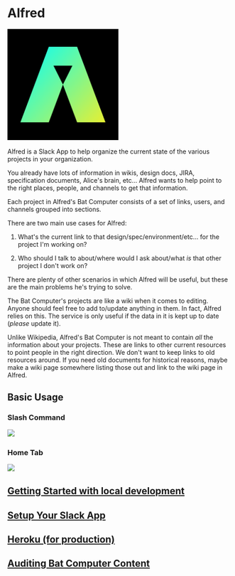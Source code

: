 # Alfred

<img src="https://github.com/hectorscout/slack-alfred/blob/master/assets/alfred-logo.png" width=250 height=250 />

Alfred is a Slack App to help organize the current state of the various projects in your organization.

You already have lots of information in wikis, design docs, JIRA, specification documents, Alice's brain, etc... Alfred wants to help point to the right places, people, and channels to get that information. 

Each project in Alfred's Bat Computer consists of a set of links, users, and channels grouped into sections.

There are two main use cases for Alfred:

1. What's the current link to that design/spec/environment/etc... for the project I'm working on?

2. Who should I talk to about/where would I ask about/what _is_ that other project I don't work on?

There are plenty of other scenarios in which Alfred will be useful, but these are the main problems he's trying to solve.

The Bat Computer's projects are like a wiki when it comes to editing. Anyone should feel free to add to/update anything in them. In fact, Alfred relies on this. The service is only useful if the data in it is kept up to date (_please_ update it).

Unlike Wikipedia, Alfred's Bat Computer is not meant to contain _all_ the information about your projects. These are links to other current resources to point people in the right direction. We don't want to keep links to old resources around. If you need old documents for historical reasons, maybe make a wiki page somewhere listing those out and link to the wiki page in Alfred.

## Basic Usage

### Slash Command

![](https://github.com/hectorscout/slack-alfred/blob/master/assets/Alfred-Slash-Command.gif)

### Home Tab

![](https://github.com/hectorscout/slack-alfred/blob/master/assets/Alfred-Home-Tab.gif)

## [Getting Started with local development](https://github.com/hectorscout/slack-alfred/wiki/Local-Development)

## [Setup Your Slack App](https://github.com/hectorscout/slack-alfred/wiki/Setup-Slack-App)

## [Heroku (for production)](https://github.com/hectorscout/slack-alfred/wiki/Production-With-Heroku)

## [Auditing Bat Computer Content](https://github.com/hectorscout/slack-alfred/wiki/Auditing)
